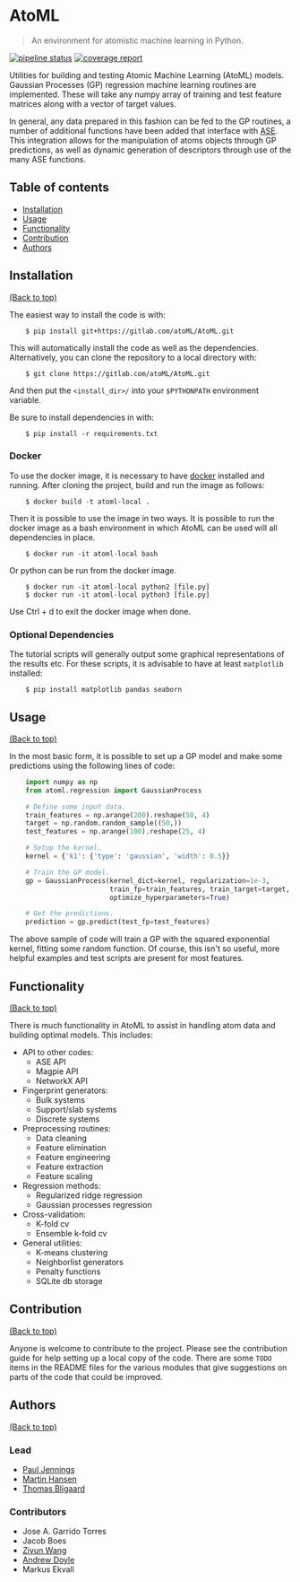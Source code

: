 # AtoML

> An environment for atomistic machine learning in Python.

[![pipeline status](https://gitlab.com/atoML/AtoML/badges/master/pipeline.svg)](https://gitlab.com/atoML/AtoML/commits/master) [![coverage report](https://gitlab.com/atoML/AtoML/badges/master/coverage.svg)](https://gitlab.com/atoML/AtoML/commits/master)

Utilities for building and testing Atomic Machine Learning (AtoML) models. Gaussian Processes (GP) regression machine learning routines are implemented. These will take any numpy array of training and test feature matrices along with a vector of target values.

In general, any data prepared in this fashion can be fed to the GP routines, a number of additional functions have been added that interface with [ASE](https://wiki.fysik.dtu.dk/ase/). This integration allows for the manipulation of atoms objects through GP predictions, as well as dynamic generation of descriptors through use of the many ASE functions.

## Table of contents

-   [Installation](#installation)
-   [Usage](#usage)
-   [Functionality](functionality)
-   [Contribution](#contribution)
-   [Authors](#authors)

## Installation

[(Back to top)](#table-of-contents)

The easiest way to install the code is with:

```shell
    $ pip install git+https://gitlab.com/atoML/AtoML.git
```

This will automatically install the code as well as the dependencies. Alternatively, you can clone the repository to a local directory with:

```shell
    $ git clone https://gitlab.com/atoML/AtoML.git
```

And then put the `<install_dir>/` into your `$PYTHONPATH` environment variable.

Be sure to install dependencies in with:

```shell
    $ pip install -r requirements.txt
```

### Docker

To use the docker image, it is necessary to have [docker](https://www.docker.com) installed and running. After cloning the project, build and run the image as follows:

```shell
    $ docker build -t atoml-local .
```

Then it is possible to use the image in two ways. It is possible to run the docker image as a bash environment in which AtoML can be used will all dependencies in place.

```shell
    $ docker run -it atoml-local bash
```

Or python can be run from the docker image.

```shell
    $ docker run -it atoml-local python2 [file.py]
    $ docker run -it atoml-local python3 [file.py]
```

Use Ctrl + d to exit the docker image when done.

### Optional Dependencies

The tutorial scripts will generally output some graphical representations of the results etc. For these scripts, it is advisable to have at least `matplotlib` installed:

```shell
    $ pip install matplotlib pandas seaborn
```

## Usage

[(Back to top)](#table-of-contents)

In the most basic form, it is possible to set up a GP model and make some predictions using the following lines of code:

```python
    import numpy as np
    from atoml.regression import GaussianProcess

    # Define some input data.
    train_features = np.arange(200).reshape(50, 4)
    target = np.random.random_sample((50,))
    test_features = np.arange(100).reshape(25, 4)

    # Setup the kernel.
    kernel = {'k1': {'type': 'gaussian', 'width': 0.5}}

    # Train the GP model.
    gp = GaussianProcess(kernel_dict=kernel, regularization=1e-3,
                         train_fp=train_features, train_target=target,
                         optimize_hyperparameters=True)

    # Get the predictions.
    prediction = gp.predict(test_fp=test_features)
```

The above sample of code will train a GP with the squared exponential kernel, fitting some random function. Of course, this isn't so useful, more helpful examples and test scripts are present for most features.

## Functionality

[(Back to top)](#table-of-contents)

There is much functionality in AtoML to assist in handling atom data and building optimal models. This includes:

-   API to other codes:
    -   ASE API
    -   Magpie API
    -   NetworkX API
-   Fingerprint generators:
    -   Bulk systems
    -   Support/slab systems
    -   Discrete systems
-   Preprocessing routines:
    -   Data cleaning
    -   Feature elimination
    -   Feature engineering
    -   Feature extraction
    -   Feature scaling
-   Regression methods:
    -   Regularized ridge regression
    -   Gaussian processes regression
-   Cross-validation:
    -   K-fold cv
    -   Ensemble k-fold cv
-   General utilities:
    -   K-means clustering
    -   Neighborlist generators
    -   Penalty functions
    -   SQLite db storage

## Contribution

[(Back to top)](#table-of-contents)

Anyone is welcome to contribute to the project. Please see the contribution guide for help setting up a local copy of the code. There are some `TODO` items in the README files for the various modules that give suggestions on parts of the code that could be improved.

## Authors

[(Back to top)](#table-of-contents)

### Lead

-   [Paul Jennings](http://suncat.stanford.edu/theory/people/paul-jennings)
-   [Martin Hansen](https://suncat.stanford.edu/theory/people/martin-hangaard-hansen)
-   [Thomas Bligaard](https://suncat.stanford.edu/theory/people/thomas-bligaard)

### Contributors

-   Jose A. Garrido Torres
-   Jacob Boes
-   [Ziyun Wang](https://suncat.stanford.edu/people/ziyun-wang)
-   [Andrew Doyle](https://suncat.stanford.edu/people/andrew-doyle)
-   Markus Ekvall

